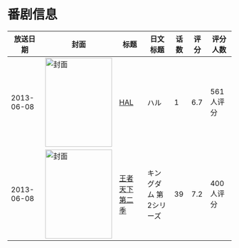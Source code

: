 # 番剧信息

|放送日期|封面|标题|日文标题|话数|评分|评分人数|
|---|---|---|---|---|---|---|
|2013-06-08|<img src="//lain.bgm.tv/pic/cover/c/59/eb/56849_SYlE2.jpg" alt="封面" style="width:150px;height:200px;object-fit:cover;">|[HAL](https://bangumi.tv/subject/56849)|ハル|1|6.7|561人评分|
|2013-06-08|<img src="//lain.bgm.tv/pic/cover/c/6d/ac/62281_timPZ.jpg" alt="封面" style="width:150px;height:200px;object-fit:cover;">|[王者天下 第二季](https://bangumi.tv/subject/62281)|キングダム 第2シリーズ|39|7.2|400人评分|
